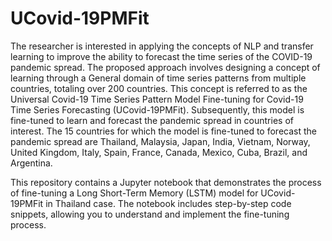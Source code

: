 # UCovid-19PMFit

The researcher is interested in applying the concepts of NLP and transfer learning to improve the ability to forecast the time series of the COVID-19 pandemic spread. The proposed approach involves designing a concept of learning through a General domain of time series patterns from multiple countries, totaling over 200 countries. This concept is referred to as the Universal Covid-19 Time Series Pattern Model Fine-tuning for Covid-19 Time Series Forecasting (UCovid-19PMFit). Subsequently, this model is fine-tuned to learn and forecast the pandemic spread in countries of interest. The 15 countries for which the model is fine-tuned to forecast the pandemic spread are Thailand, Malaysia, Japan, India, Vietnam, Norway, United Kingdom, Italy, Spain, France, Canada, Mexico, Cuba, Brazil, and Argentina.

This repository contains a Jupyter notebook that demonstrates the process of fine-tuning a Long Short-Term Memory (LSTM) model for UCovid-19PMFit in Thailand case. The notebook includes step-by-step code snippets, allowing you to understand and implement the fine-tuning process.

